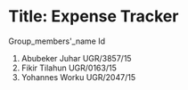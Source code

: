 # Title: Expense Tracker

Group_members'_name          Id
1. Abubeker Juhar          UGR/3857/15
2. Fikir Tilahun           UGR/0163/15
3. Yohannes Worku          UGR/2047/15
